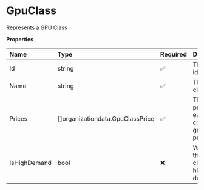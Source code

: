 # GpuClass

Represents a GPU Class

**Properties**

| Name         | Type                             | Required | Description                                          |
| :----------- | :------------------------------- | :------- | :--------------------------------------------------- |
| Id           | string                           | ✅       | The unique identifier                                |
| Name         | string                           | ✅       | The GPU class name                                   |
| Prices       | []organizationdata.GpuClassPrice | ✅       | The list of prices for each container group priority |
| IsHighDemand | bool                             | ❌       | Whether the GPU class is in high demand              |

